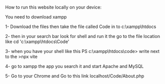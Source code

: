 
How to run this website locally on your device:

You need to download xampp 

1- Download the files then take the file called Code in to 
c:\xampp\htdocs 

2- then in your search bar look for shell and run it the go to the file location like cd 'c:\xampp\htdocs\Code' 

3- when you have your shell like this PS c:\xampp\htdocs\code>
write next to the >npx vite

4- go to xampp the app you search it and start Apache and MySQL 

5- Go to your Chrome and Go to this link localhost/Code/About.php

